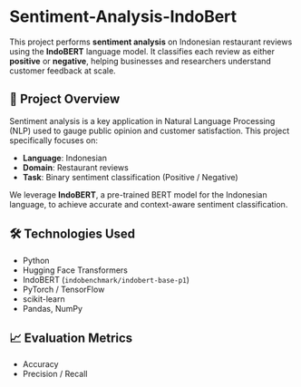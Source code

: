 # Sentiment-Analysis-IndoBert

This project performs **sentiment analysis** on Indonesian restaurant reviews using the **IndoBERT** language model. It classifies each review as either **positive** or **negative**, helping businesses and researchers understand customer feedback at scale.

## 🧠 Project Overview

Sentiment analysis is a key application in Natural Language Processing (NLP) used to gauge public opinion and customer satisfaction. This project specifically focuses on:

- **Language**: Indonesian  
- **Domain**: Restaurant reviews  
- **Task**: Binary sentiment classification (Positive / Negative)

We leverage **IndoBERT**, a pre-trained BERT model for the Indonesian language, to achieve accurate and context-aware sentiment classification.

## 🛠️ Technologies Used

- Python
- Hugging Face Transformers
- IndoBERT (`indobenchmark/indobert-base-p1`)
- PyTorch / TensorFlow
- scikit-learn
- Pandas, NumPy

## 📈 Evaluation Metrics

- Accuracy
- Precision / Recall
